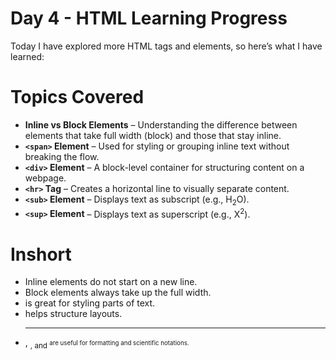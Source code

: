 # Day 4 - HTML Learning Progress

Today I have explored more HTML tags and elements, so here’s what I have learned:

#  Topics Covered

- **Inline vs Block Elements** – Understanding the difference between elements that take full width (block) and those that stay inline.
- **`<span>` Element** – Used for styling or grouping inline text without breaking the flow.
- **`<div>` Element** – A block-level container for structuring content on a webpage.
- **`<hr>` Tag** – Creates a horizontal line to visually separate content.
- **`<sub>` Element** – Displays text as subscript (e.g., H<sub>2</sub>O).
- **`<sup>` Element** – Displays text as superscript (e.g., X<sup>2</sup>).

# Inshort

 * Inline elements do not start on a new line.
 * Block elements always take up the full width.
 * <span> is great for styling parts of text.
 * <div> helps structure layouts.
 * <hr>, <sub>, and <sup> are useful for formatting and scientific notations.
